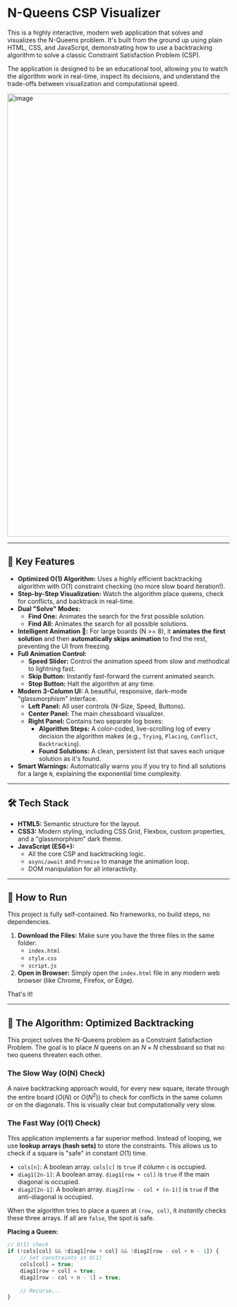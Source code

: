 # N-Queens CSP Visualizer

This is a highly interactive, modern web application that solves and visualizes the N-Queens problem. It's built from the ground up using plain HTML, CSS, and JavaScript, demonstrating how to use a backtracking algorithm to solve a classic Constraint Satisfaction Problem (CSP).

The application is designed to be an educational tool, allowing you to watch the algorithm work in real-time, inspect its decisions, and understand the trade-offs between visualization and computational speed.

<img width="1846" height="1005" alt="image" src="https://github.com/user-attachments/assets/a91e035a-b239-4b98-9ae6-4b2ccbe43693" />


---

## 🚀 Key Features

* **Optimized O(1) Algorithm:** Uses a highly efficient backtracking algorithm with O(1) constraint checking (no more slow board iteration!).
* **Step-by-Step Visualization:** Watch the algorithm place queens, check for conflicts, and backtrack in real-time.
* **Dual "Solve" Modes:**
    * **Find One:** Animates the search for the first possible solution.
    * **Find All:** Animates the search for all possible solutions.
* **Intelligent Animation 🧠:** For large boards (N >= 8), it **animates the first solution** and then **automatically skips animation** to find the rest, preventing the UI from freezing.
* **Full Animation Control:**
    * **Speed Slider:** Control the animation speed from slow and methodical to lightning fast.
    * **Skip Button:** Instantly fast-forward the current animated search.
    * **Stop Button:** Halt the algorithm at any time.
* **Modern 3-Column UI:** A beautiful, responsive, dark-mode "glassmorphism" interface.
    * **Left Panel:** All user controls (N-Size, Speed, Buttons).
    * **Center Panel:** The main chessboard visualizer.
    * **Right Panel:** Contains two separate log boxes:
        * **Algorithm Steps:** A color-coded, live-scrolling log of every decision the algorithm makes (e.g., `Trying`, `Placing`, `Conflict`, `Backtracking`).
        * **Found Solutions:** A clean, persistent list that saves each unique solution as it's found.
* **Smart Warnings:** Automatically warns you if you try to find all solutions for a large `N`, explaining the exponential time complexity.

---

## 🛠️ Tech Stack

* **HTML5:** Semantic structure for the layout.
* **CSS3:** Modern styling, including CSS Grid, Flexbox, custom properties, and a "glassmorphism" dark theme.
* **JavaScript (ES6+):**
    * All the core CSP and backtracking logic.
    * `async/await` and `Promise` to manage the animation loop.
    * DOM manipulation for all interactivity.

---

## 🏃 How to Run

This project is fully self-contained. No frameworks, no build steps, no dependencies.

1.  **Download the Files:** Make sure you have the three files in the same folder:
    * `index.html`
    * `style.css`
    * `script.js`
2.  **Open in Browser:** Simply open the `index.html` file in any modern web browser (like Chrome, Firefox, or Edge).

That's it!

---

## 🧠 The Algorithm: Optimized Backtracking

This project solves the N-Queens problem as a Constraint Satisfaction Problem. The goal is to place $N$ queens on an $N \times N$ chessboard so that no two queens threaten each other.

### The Slow Way (O(N) Check)

A naive backtracking approach would, for every new square, iterate through the entire board ($O(N)$ or $O(N^2)$) to check for conflicts in the same column or on the diagonals. This is visually clear but computationally very slow.

### The Fast Way (O(1) Check)

This application implements a far superior method. Instead of looping, we use **lookup arrays (hash sets)** to store the constraints. This allows us to check if a square is "safe" in constant $O(1)$ time.

* `cols[n]`: A boolean array. `cols[c]` is `true` if column `c` is occupied.
* `diag1[2n-1]`: A boolean array. `diag1[row + col]` is `true` if the main diagonal is occupied.
* `diag2[2n-1]`: A boolean array. `diag2[row - col + (n-1)]` is `true` if the anti-diagonal is occupied.

When the algorithm tries to place a queen at `(row, col)`, it *instantly* checks these three arrays. If all are `false`, the spot is safe.

**Placing a Queen:**
```javascript
// O(1) check
if (!cols[col] && !diag1[row + col] && !diag2[row - col + n - 1]) {
    // Set constraints in O(1)
    cols[col] = true;
    diag1[row + col] = true;
    diag2[row - col + n - 1] = true;
    
    // Recurse...
}
